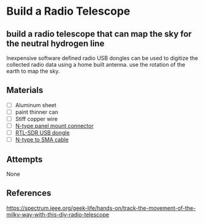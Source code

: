 # Build a Radio Telescope

## build a radio telescope that can map the sky for the neutral hydrogen line

Inexpensive software defined radio USB dongles can be used to digitize the collected radio data using a home built antenna. use the rotation of the earth to map the sky.

## Materials

- [ ] Aluminum sheet 
- [ ] paint thinner can
- [ ] Stiff copper wire
- [ ] [N-type panel mount connector](https://www.amazon.com/bestkong-Chassis-Female-Solder-Connector/dp/B01DVT4IPO/ref=sr_1_2?crid=2KORDO75GB5CO&keywords=n+panel+mount&qid=1572102820&sprefix=n+panel%2Cgarden%2C149&sr=8-2)
- [ ] [RTL-SDR USB dongle](https://www.amazon.com/RTL-SDR-Blog-RTL2832U-Software-Defined/dp/B0129EBDS2/ref=asc_df_B0129EBDS2/?tag=hyprod-20&linkCode=df0&hvadid=309707619534&hvpos=1o5&hvnetw=g&hvrand=10357843331655679746&hvpone=&hvptwo=&hvqmt=&hvdev=c&hvdvcmdl=&hvlocint=&hvlocphy=9015834&hvtargid=aud-801381245258:pla-760665313632&psc=1)
- [ ] [N-type to SMA cable](https://www.amazon.com/Maxmoral-Coaxial-Connector-Pigtail-Extender/dp/B07DWX298X/ref=sr_1_4?keywords=n+to+sma&qid=1572102776&s=home-garden&sr=1-4)

## Attempts

None

## References

https://spectrum.ieee.org/geek-life/hands-on/track-the-movement-of-the-milky-way-with-this-diy-radio-telescope

